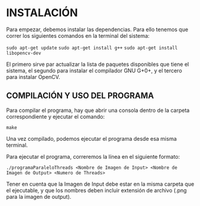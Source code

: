 # INSTALACIÓN
Para empezar, debemos instalar las dependencias.
Para ello tenemos que correr los siguientes comandos en la terminal del sistema:

```sudo apt-get update```
```sudo apt-get install g++```
```sudo apt-get install libopencv-dev```

El primero sirve par actualizar la lista de paquetes disponibles que tiene el sistema, el segundo para instalar el compilador GNU G+0+, y el tercero para instalar OpenCV.

## COMPILACIÓN Y USO DEL PROGRAMA
Para compilar el programa, hay que abrir una consola dentro de la carpeta correspondiente y ejecutar el comando:

```make```

Una vez compilado, podemos ejecutar el programa desde esa misma terminal.

Para ejecutar el programa, correremos la línea en el siguiente formato:

```./programaParaleloThreads <Nombre de Imagen de Input> <Nombre de Imagen de Output> <Numero de Threads>```

Tener en cuenta que la Imagen de Input debe estar en la misma carpeta que el ejecutable, y que los nombres deben incluir extensión de archivo (.png para la imagen de output).